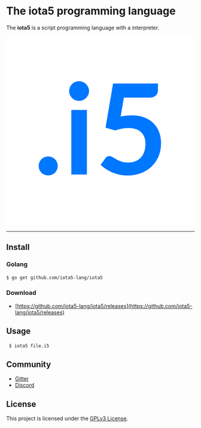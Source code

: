# The iota5 programming language

The **iota5** is a script programming language with a interpreter.

<div style="text-align: center;">
    <img src="docs/res/images/i5.png" alt="iota5" />
</div>

---

## Install

### Golang

```sh
$ go get github.com/iota5-lang/iota5
```

### Download

* [https://github.com/iota5-lang/iota5/releases](https://github.com/iota5-lang/iota5/releases)

## Usage

```sh
 $ iota5 file.i5
```

## Community

* [Gitter](https://gitter.im/iota5-lang/community?utm_source=share-link&utm_medium=link&utm_campaign=share-link)
* [Discord](https://discord.gg/nFhr9mx)

## License

This project is licensed under the [GPLv3 License](LICENSE).
